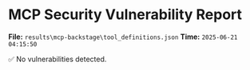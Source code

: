 # MCP Security Vulnerability Report
**File:** `results\mcp-backstage\tool_definitions.json`
**Time:** `2025-06-21 04:15:50`

✅ No vulnerabilities detected.